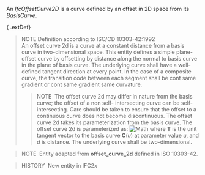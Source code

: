 An _IfcOffsetCurve2D_ is a curve defined by an offset in 2D space from its _BasisCurve_.

{ .extDef}
> NOTE Definition according to ISO/CD 10303-42:1992  
> An offset curve 2d is a curve at a constant distance from a basis curve in two-dimensional space. This entity defines a simple plane-offset curve by offsetting by distance along the normal to basis curve in the plane of basis curve. The underlying curve shall have a well-defined tangent direction at every point. In the case of a composite curve, the transition code between each segment shall be cont same gradient or cont same gradient same curvature. 
>> NOTE&nbsp; The offset curve 2d may differ in nature from the basis curve; the offset of a non self- intersecting curve can be self-intersecting. Care should be taken to ensure that the offset to a continuous curve does not become discontinuous.
>  The offset curve 2d takes its parameterization from the basis curve. The offset curve 2d is parameterized as: 
>> ![Math](../../../figures/IfcOffsetCurve2d-Math1.gif)
>  where **T** is the unit tangent vector to the basis curve **C**(_u_) at parameter value _u_, and _d_ is distance. The underlying curve shall be two-dimensional.

> NOTE&nbsp; Entity adapted from **offset_curve_2d** defined in ISO 10303-42.

> HISTORY&nbsp; New entity in IFC2x